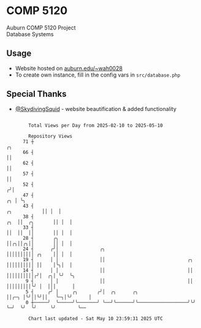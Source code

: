 # COMP 5120
Auburn COMP 5120 Project  
Database Systems

## Usage
- Website hosted on [auburn.edu/~wah0028](https://webhome.auburn.edu/~wah0028/)
- To create own instance, fill in the config vars in `src/database.php`

## Special Thanks
- [@SkydivingSquid](https://github.com/SkydivingSquid) - website beautification & added functionality

```

        Total Views per Day from 2025-02-10 to 2025-05-10

        Repository Views
      71 ┼                                                                                   ╭╮
      66 ┤                                                                                   ││
      62 ┤                                                                                   ││
      57 ┤                                                                                   ││
      52 ┤                                                                                  ╭╯│
      47 ┤                                                                               ╭╮ │ ╰╮
      43 ┤                                                                  ╭╮           ││ │  │
      38 ┤                                                              ╭╮  ││  ╭╮       ││ │  │
      33 ┤                                                              ││  ││  ││       ││ │  │
      28 ┤       ╭╮                                                     ││╭╮││╭╮││       ││ │  │
      24 ┤      ╭╯│               ╭╮                                    ││││││││││ ╭╮    ││ │  │
      19 ┤      │ │               ││                              ╭╮    ││││││││││ ││    │╰╮│  │
      14 ┤      │ │               ││                              ││    ││││││││││╭╯│  ╭╮│ ╰╯  ╰╮
       9 ┤      │ │               ││                              ││    │││││││││╰╯ │  │││      │
       5 ┤     ╭╯ │     ╭╮       ╭╯│  ╭╮      ╭╮                  ││╭─╮ │╰╯││╰╯││   ╰─╮│╰╯      │
       0 ┼─────╯  ╰─────╯╰───────╯ ╰──╯╰──────╯╰──────────────────╯╰╯ ╰─╯  ╰╯  ╰╯     ╰╯        ╰──

        Chart last updated - Sat May 10 23:59:31 2025 UTC
        
```
